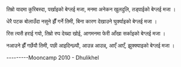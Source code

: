

तिम्रो यादमा कुरिबस्दा, पर्खाइको बेग्लई  मजा,
मनमा अनेकन खुलदुलि, तड्पाईको बेग्लई  मजा ।

धेरै पटक बोलाउँदा नसुने झैँ गर्ने तिमी,
बिना कारण देखाउने घुर्क्याइको बेग्लई  मजा ।

रिस त्यसै हराई गयो, तिम्रो रुप देख्दा खोई,
आगमनमा फेरी आँखा सर्काइको बेग्लई  मजा ।

नआउने झैँ गर्छेयौ तिमी, पछी आइदिन्छ्यौ,
आउन्न आउन्न्, आएँ आएँ, झुक्क्याइको बेग्लई  मजा ।


---------Mooncamp 2010 - Dhulikhel 
